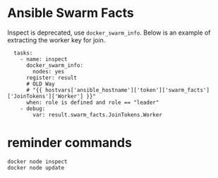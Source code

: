 # Ansible Swarm Facts
Inspect is deprecated, use `docker_swarm_info`.  Below is an example of extracting the worker key for join.  


```
  tasks:
    - name: inspect
      docker_swarm_info:
        nodes: yes
      register: result
      # OLD Way
      # "{{ hostvars['ansible_hostname']['token']['swarm_facts']['JoinTokens']['Worker'] }}"
      when: role is defined and role == "leader"
    - debug:
        var: result.swarm_facts.JoinTokens.Worker
```

# reminder commands
```
docker node inspect  
docker node update
```
